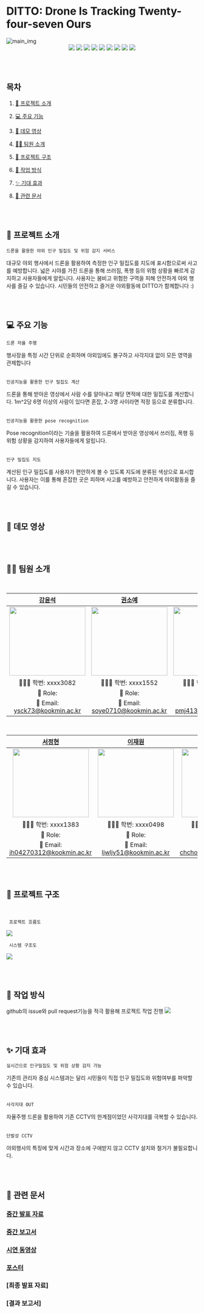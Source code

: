 # DITTO: Drone Is Tracking Twenty-four-seven Ours

<img alt="main_img" src="img/drone.png">

<div align=center>
  <img src="https://img.shields.io/badge/pytorch-FF4154?style=for-the-badge&logo=pytorch&logoColor=white">
  <img src="https://img.shields.io/badge/YOLO-F7DF1E?style=for-the-badge&logo=yolo&logoColor=black">
  <img src="https://img.shields.io/badge/html5-E34F26?style=for-the-badge&logo=html5&logoColor=white">
  <img src="https://img.shields.io/badge/css-1572B6?style=for-the-badge&logo=css3&logoColor=white">
  <img src="https://img.shields.io/badge/Django-00C7B7?style=for-the-badge&logo=Django&logoColor=white">
  <img src="https://img.shields.io/badge/Javascript-F7DF1E?style=for-the-badge&logo=javascript&logoColor=black">
  <img src="https://img.shields.io/badge/React-61DAFB?style=for-the-badge&logo=react&logoColor=black">
  <img src="https://img.shields.io/badge/styled components-DB7093?style=for-the-badge&logo=styled-components&logoColor=white"/>
  <img src="https://img.shields.io/badge/github-181717?style=for-the-badge&logo=github&logoColor=white">
</div>

<br/><br/>

## 목차

1. [🤖 프로젝트 소개](#-프로젝트-소개)

2. [💻 주요 기능](#-주요-기능)

3. [🎥 데모 영상](#-데모-영상)

4. [💁🏻 팀원 소개](#-팀원-소개)

5. [🎨 프로젝트 구조](#-프로젝트-구조)

6. [🔨 작업 방식](#-작업-방식)

7. [✨ 기대 효과](#-기대-효과)

8. [🔑 관련 문서](#-관련-문서)


<br/><br/>

## 🤖 프로젝트 소개

<code>드론을 활용한 야외 인구 밀집도 및 위험 감지 서비스</code>
<br/>

대규모 야외 행사에서 드론을 활용하여 측정한 인구 밀집도를 지도에 표시함으로써 사고를 예방합니다. 넓은 시야를 가진 드론을 통해 쓰러짐, 폭행 등의 위험 상황을 빠르게 감지하고 사용자들에게 알립니다. 사용자는 붐비고 위험한 구역을 피해 안전하게 야외 행사를 즐길 수 있습니다. 시민들의 안전하고 즐거운 야외활동에 DITTO가 함께합니다 :) 

<br/><br/>

## 💻 주요 기능

 <code>드론 자율 주행 </code>
 <br/>

 행사장을 특정 시간 단위로 순회하며 야외임에도 불구하고 사각지대 없이 모든 영역을 관제합니다
 <br/>
 <br/>

 <code>인공지능을 활용한 인구 밀집도 계산</code>
 <br/>

 드론을 통해 받아온 영상에서 사람 수를 알아내고 해당 면적에 대한 밀집도를 계산합니다. 1m^2당 6명 이상의 사람이 있다면 혼잡, 2-3명 사이라면 적정 등으로 분류합니다. 
 <br/>
 <br/>

 <code>인공지능을 활용한 pose recognition </code>
 <br/>

 Pose recognition이라는 기술을 활용하여 드론에서 받아온 영상에서 쓰러짐, 폭행 등 위험 상황을 감지하여 사용자들에게 알립니다.
 <br/>
 <br/>

 <code>인구 밀집도 지도 </code>
 <br/>

 계산된 인구 밀집도를 사용자가 편안하게 볼 수 있도록 지도에 분류된 색상으로 표시합니다. 사용자는 이를 통해 혼잡한 곳은 피하며 사고를 예방하고 안전하게 야외활동을 즐길 수 있습니다.  

<br/><br/>

## 🎥 데모 영상

<br/><br/>

## 💁🏻 팀원 소개

<br/>

|                                                       [강윤석](https://github.com/YunSeok-Kang)                                                      |                                                      [권소예](https://github.com/soyekwon)                                                     |                                                       [박민준](https://github.com/mjun4138)                                                    |
| :--------------------------------------------------------------------------------------------------------------: | :--------------------------------------------------------------------------------------------------------------: | :--------------------------------------------------------------------------------------------------------------: |
| <img src="https://avatars.githubusercontent.com/u/35187793?v=4" width="200" height="180"> | <img src="https://avatars.githubusercontent.com/u/35187793?v=4" width="200" height="180">| <img src="https://avatars.githubusercontent.com/u/35187793?v=4" width="200" height="180"> |
|                                                🧑🏻‍💻 학번: xxxx3082                                                 |                                                👩🏻‍💻 학번: xxxx1552                                                 |                                                👩🏻‍💻 학번: xxxx1611                                                 |
|                                      📌 Role:                                      |                                       📌 Role:                                         |                                       📌 Role:                                         |
|                                             📧 Email: ysck73@kookmin.ac.kr                                           |                                             📧 Email: soye0710@kookmin.ac.kr                                          |                                             📧 Email: pmj4138@kookmin.ac.kr                                          |

<br/>

|                                                       [서정현](https://github.com/junghyeon0427)                                                      |                                                      [이재원](https://github.com/ljwljy51)                                                    |                                                       [조현아](https://github.com/hacho08)                                                 |
| :--------------------------------------------------------------------------------------------------------------: | :--------------------------------------------------------------------------------------------------------------: | :--------------------------------------------------------------------------------------------------------------: |
| <img src="https://avatars.githubusercontent.com/u/35187793?v=4"  width="200" height="180"> | <img src="https://avatars.githubusercontent.com/u/35187793?v=4"  width="200" height="180">| <img src="https://avatars.githubusercontent.com/u/35187793?v=4"  width="200" height="180"> |
|                                                🧑🏻‍💻 학번: xxxx1383                                                 |                                                👩🏻‍💻 학번: xxxx0498                                                 |                                                👩🏻‍💻 학번: xxxx2912                                                 |
|                                      📌 Role:                                      |                                       📌 Role:                                         |                                       📌 Role:                                         |
|                                             📧 Email: jh04270312@kookmin.ac.kr                                          |                                             📧 Email: ljwljy51@kookmin.ac.kr                                          |                                             📧 Email:  chcho0819@kookmin.ac.kr                                          |


<br/><br/>

## 🎨 프로젝트 구조 

<br/>

<code> 프로젝트 흐름도 </code>  

<img src="img/structure.png">

<br/>


<code> 시스템 구조도 </code>  

<img src="img/system.png">


<br/><br/>

## 🔨 작업 방식
github의 issue와 pull request기능을 적극 활용해 프로젝트 작업 진행 
<img src="img/project.jpg">

<br/><br/>

## ✨ 기대 효과

<code>실시간으로 인구밀집도 및 위험 상황 감지 가능 </code>
 <br/>
 
기존의 관리자 중심 시스템과는 달리 시민들이 직접 인구 밀집도와 위험여부를 파악할 수 있습니다. 
<br/>
<br/>

<code>사각지대 OUT </code>
 <br/>
 
자율주행 드론을 활용하여 기존 CCTV의 한계점이었던 사각지대를 극복할 수 있습니다.
<br/>
<br/>

<code>단발성 CCTV </code>
 <br/>
 
야외행사의 특징에 맞게 시간과 장소에 구애받지 않고 CCTV 설치와 철거가 불필요합니다.

<br/><br/>

## 🔑 관련 문서

### [중간 발표 자료](docs/팀26조-중간발표자료.pdf)
### [중간 보고서](docs/팀26조-중간보고서.pdf)  
### [시연 동영상](docs/팀26조-시연동영상.pdf) 
### [포스터](docs/팀26조-포스터.pdf)  
### [최종 발표 자료] 
### [결과 보고서]